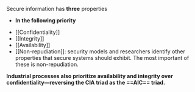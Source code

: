 
Secure information has **three** properties
- **In the following priority**
+ [[Confidentiality]]
+ [[Integrity]]
+ [[Availability]]
+ [[Non-repudiation]]: security models and researchers identify other properties that secure systems should exhibit. The most important of these is non-repudiation. 

**Industrial processes also prioritize availability and integrity over confidentiality—reversing the CIA triad as the ==AIC== triad.**